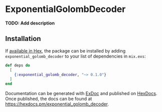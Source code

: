# ExponentialGolombDecoder

**TODO: Add description**

## Installation

If [available in Hex](https://hex.pm/docs/publish), the package can be installed
by adding `exponential_golomb_decoder` to your list of dependencies in `mix.exs`:

```elixir
def deps do
  [
    {:exponential_golomb_decoder, "~> 0.1.0"}
  ]
end
```

Documentation can be generated with [ExDoc](https://github.com/elixir-lang/ex_doc)
and published on [HexDocs](https://hexdocs.pm). Once published, the docs can
be found at <https://hexdocs.pm/exponential_golomb_decoder>.

